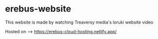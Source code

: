 # erebus-website
This website is made by watching Treaversy media's loruki website video

Hosted on --> https://erebus-cloud-hosting.netlify.app/ 
